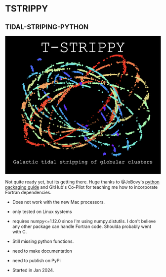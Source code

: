 # TSTRIPPY
## TIDAL-STRIPING-PYTHON

![Tidal Stripping](logo.png)

Not quite ready yet, but its getting there. Huge thanks to @JoBovy's [python packaging guide](https://pythonpackaging.info/) and GitHub's Co-Pilot for teaching me how to incorporate Fortran dependencies. 

- Does not work with the new Mac processors.
- only tested on Linux systems
- requires numpy<=1.12.0 since I'm using numpy.distutils. I don't believe any other package can handle Fortran code. Shoulda probably went with C. 
- Still missing python functions. 
- need to make documentation 
- need to publish on PyPi

- Started in Jan 2024. 
